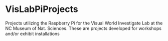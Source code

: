 VisLabPiProjects
================

Projects utilizing the Raspberry Pi for the Visual World Investigate Lab at the NC Museum of Nat. Sciences. These are projects developed for workshops and/or exhibit installations
